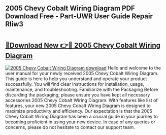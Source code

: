 ## 2005 Chevy Cobalt Wiring Diagram PDF Download Free - Part-UWR User Guide Repair Rliw3

# <h2><a href="http://dfoj8tf.blite.top/?on=2005+Chevy+Cobalt+Wiring+Diagram">🔗Download New 👉🔴 2005 Chevy Cobalt Wiring Diagram</a></h2>

[![2005 Chevy Cobalt Wiring Diagram download](https://i.imgur.com/lujVjoI.png)](http://dfoj8tf.blite.top/?on=2005+Chevy+Cobalt+Wiring+Diagram)
Hello and welcome to the user manual for your newly received 2005 Chevy Cobalt Wiring Diagram. This guide is here to help you understand and operate your product successfully. You will find clear instructions for installation, usage, maintenance, and troubleshooting. Familiarize with the Packaging Before discarding the packaging, please ensure you have kept all necessary accessories 2005 Chevy Cobalt Wiring Diagram. With features like list of features, your new 2005 Chevy Cobalt Wiring Diagram is designed to maximize productivity and efficiency. Our expectation is that the 2005 Chevy Cobalt Wiring Diagram has been a crucial guide in your journey to becoming proficient in using your new device. In case of any queries or concerns, please do not hesitate to contact our support team.
